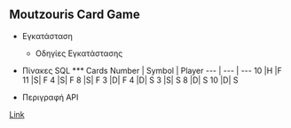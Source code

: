 ## Moutzouris Card Game
 - Εγκατάσταση
   - Οδηγίες Εγκατάστασης

 - Πίνακες SQL 
            ***
            Cards
     Number | Symbol | Player
     --- | --- | ---
    10 |H |F
    11	|S|	F
    4	|S|	F
    8	|S|	F
    3	|D|	F
    4	|D|	S
    3	|S|	S
    8	|D|	S
    10	|D|	S
   
 * Περιγραφή API 


[Link](https://users.it.teithe.gr/~it164828/ADISE21_Sfouggarakides/www/)


